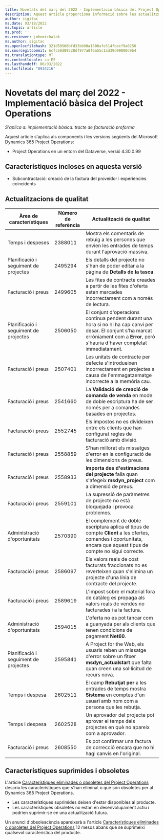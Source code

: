 ```yaml
---
title: Novetats del març del 2022 - Implementació bàsica del Project Operations
description: Aquest article proporciona informació sobre les actualitzacions de qualitat que estan disponibles en el llançament de març de 2022 de la implementació bàsica del Project Operations.
author: sigitac
ms.date: 03/18/2022
ms.topic: article
ms.prod: ''
ms.reviewer: johnmichalak
ms.author: sigitac
ms.openlocfilehash: 321d59568bfd33bb00a1500afe514fbecf9a0250
ms.sourcegitcommit: 6cfc50d89528df977a8f6a55c1ad39d99800d9b4
ms.translationtype: MT
ms.contentlocale: ca-ES
ms.lasthandoff: 06/03/2022
ms.locfileid: "8934216"
---
```

# <a name="whats-new-march-2022---project-operations-lite-deployment"></a>Novetats del març del 2022 - Implementació bàsica del Project Operations

_S'aplica a: implementació bàsica: tracte de facturació proforma_

Aquest article s'aplica als components i les versions següents del Microsoft Dynamics 365 Project Operations:

- Project Operations en un entorn del Dataverse, versió 4.30.0.99

## <a name="features-included-in-this-release"></a>Característiques incloses en aquesta versió

- Subcontractació: creació de la factura del proveïdor i experiències coincidents

## <a name="quality-updates"></a>Actualitzacions de qualitat

| Àrea de característiques | Número de referència | Actualització de qualitat |
| --- | --- | --- |
| Temps i despeses | 2388011 | Mostra els comentaris de rebuig a les persones que envien les entrades de temps durant l'aprovació massiva. |
| Planificació i seguiment de projectes | 2495294 | Els detalls del projecte no s'han de poder editar a la pàgina de **Detalls de la tasca**. |
| Facturació i preus | 2499605 | Les fites de contracte creades a partir de les fites d'oferta estan marcades incorrectament com a només de lectura. |
| Planificació i seguiment de projectes | 2506050 | El conjunt d'operacions continua pendent durant una hora si no hi ha cap canvi per desar. El conjunt s'ha marcat erròniament com a **Error**, però s'hauria d'haver completat immediatament. |
| Facturació i preus | 2507401 | Les unitats de contracte per defecte s'introdueixen incorrectament en projectes a causa de l'emmagatzematge incorrecte a la memòria cau. |
| Facturació i preus | 2541660 | La **Validació de creació de comanda de venda** en mode de doble escriptura ha de ser només per a comandes basades en projectes. |
| Facturació i preus | 2552745 | Els impostos no es divideixen entre els clients que han configurat regles de facturació amb divisió. |
| Facturació i preus | 2558859 | S'han millorat els missatges d'error en la configuració de les dimensions de preus. |
| Facturació i preus | 2558933 | **Importa des d'estimacions del projecte** falla quan s'afegeix **msdyn\_project** com a dimensió de preus. |
| Facturació i preus | 2559101 | La supressió de paràmetres de projecte no està bloquejada i provoca problemes. |
|   Administració d'oportunitats | 2570390 | El complement de doble escriptura aplica el tipus de compte **Client** a les ofertes, comandes i oportunitats, encara que aquest tipus de compte no sigui correcte. |
| Facturació i preus | 2586097 | Els valors reals de cost facturats fraccionats no es reverteixen quan s'elimina un projecte d'una línia de contracte del projecte. |
| Facturació i preus | 2589619 | L'impost sobre el material fora de catàleg es propaga als valors reals de vendes no facturades i a la factura. |
|   Administració d'oportunitats | 2594015 | L'oferta no es pot tancar com a guanyada per als clients que tenen condicions de pagament **Net60**. |
| Planificació i seguiment de projectes | 2595841 | A Project for the Web, els usuaris reben un missatge d'error sobre un fitxer **msdyn\_actualstart** que falta quan creen una sol·licitud de recurs nova. |
| Temps i despesa | 2602511 | El camp **Rebutjat per** a les entrades de temps mostra **Sistema** en comptes d'un usuari amb nom com a persona que les rebutja. |
| Temps i despesa | 2602528 | Un aprovador del projecte pot aprovar el temps dels projectes en què no apareix com a aprovador. |
| Facturació i preus | 2608550 | Es pot confirmar una factura de correcció encara que no hi hagi canvis en l'original. |

## <a name="removed-and-deprecated-features"></a>Característiques suprimides i obsoletes

L'article [Característiques eliminades o obsoletes del Project Operations](../../whats-new/removed-depreciated-features-project.md) descriu les característiques que s'han eliminat o que són obsoletes per al Dynamics 365 Project Operations.

- Les característiques suprimides deixen d'estar disponibles al producte.
- Les característiques obsoletes no estan en desenvolupament actiu i podrien suprimir-se en una actualització futura.

Un anunci d'obsolescència apareixerà a l'article [Característiques eliminades o obsoletes del Project Operations](../../whats-new/removed-depreciated-features-project.md) 12 mesos abans que se suprimeixi qualsevol característica del producte.
